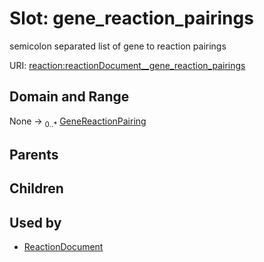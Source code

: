 
# Slot: gene_reaction_pairings


semicolon separated list of gene to reaction pairings

URI: [reaction:reactionDocument__gene_reaction_pairings](http://w3id.org/ontogpt/reaction/reactionDocument__gene_reaction_pairings)


## Domain and Range

None &#8594;  <sub>0..\*</sub> [GeneReactionPairing](GeneReactionPairing.md)

## Parents


## Children


## Used by

 * [ReactionDocument](ReactionDocument.md)
